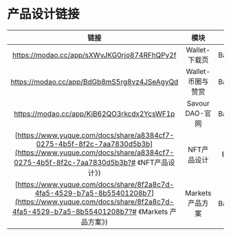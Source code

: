 # 产品设计链接

|                        链接                   |    模块              |PM|
|:---------------------------------------------:|:---------------:|:---:|
| https://modao.cc/app/sXWvJKG0rjo874RFhQPy2f  |  Wallet-下载页    |Barrett|
| https://modao.cc/app/BdGb8mS5rg8vz4JSeAgyQd  | Wallet-币圈与赞赏  | Barrett|
| https://modao.cc/app/KiB62QO3rkcdx2YcsWF1p   | Savour DAO-官网   |Barrett|
| [https://www.yuque.com/docs/share/a8384cf7-0275-4b5f-8f2c-7aa7830d5b3b](https://www.yuque.com/docs/share/a8384cf7-0275-4b5f-8f2c-7aa7830d5b3b?# 《NFT产品设计》)  | NFT产品设计   |Eren|
| [https://www.yuque.com/docs/share/8f2a8c7d-4fa5-4529-b7a5-8b55401208b7](https://www.yuque.com/docs/share/8f2a8c7d-4fa5-4529-b7a5-8b55401208b7?# 《Markets 产品方案》)  | Markets 产品方案  |Barrett|
